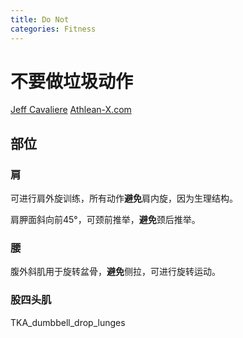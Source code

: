 ```yaml
---
title: Do Not
categories: Fitness
---
```


# 不要做垃圾动作

[Jeff Cavaliere](https://www.youtube.com/user/JDCav24) [Athlean-X.com](https://athleanx.com/)



## 部位

### 肩

可进行肩外旋训练，所有动作**避免**肩内旋，因为生理结构。

肩胛面斜向前45°，可颈前推举，**避免**颈后推举。

### 腰

腹外斜肌用于旋转盆骨，**避免**侧拉，可进行旋转运动。

### 股四头肌

TKA_dumbbell_drop_lunges

